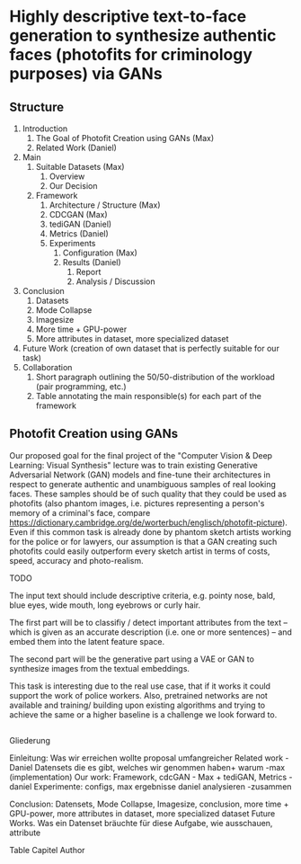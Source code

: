 # Highly descriptive text-to-face generation to synthesize authentic faces (photofits for criminology purposes) via GANs

## Structure

1. Introduction
   1. The Goal of Photofit Creation using GANs (Max)
   2. Related Work (Daniel)
2. Main
   1. Suitable Datasets (Max)
      1. Overview
      2. Our Decision
   2. Framework
      1. Architecture / Structure (Max)
      2. CDCGAN (Max)
      3. tediGAN (Daniel)
      4. Metrics (Daniel)
      5. Experiments
         1. Configuration (Max)
         2. Results (Daniel)
            1. Report
            2. Analysis / Discussion
3. Conclusion
   1. Datasets
   2. Mode Collapse
   3. Imagesize
   4. More time + GPU-power
   5. More attributes in dataset, more specialized dataset 
4. Future Work (creation of own dataset that is perfectly suitable for our task)
5. Collaboration
   1. Short paragraph outlining the 50/50-distribution of the workload (pair programming, etc.) 
   2. Table annotating the main responsible(s) for each part of the framework 

## Photofit Creation using GANs

Our proposed goal for the final project of the "Computer Vision & Deep Learning: Visual Synthesis" lecture was to train 
existing Generative Adversarial Network (GAN) models and fine-tune their architectures in respect to generate authentic
and unambiguous samples of real looking faces. These samples should be of such quality that they could be used as
photofits (also phantom images, i.e. pictures representing a person's memory of a criminal's face, compare 
https://dictionary.cambridge.org/de/worterbuch/englisch/photofit-picture). Even if this common task is already done
by phantom sketch artists working for the police or for lawyers, our assumption is that a GAN creating such photofits
could easily outperform every sketch artist in terms of costs, speed, accuracy and photo-realism.

TODO

The input text should include descriptive criteria,
e.g. pointy nose, bald, blue eyes, wide mouth, long eyebrows or curly hair.

The first part will be to classifiy / detect important attributes from the text – which is given as an accurate description (i.e. one or more sentences) – and embed them into the latent feature space.

The second part will be the generative part using a VAE or GAN to synthesize images from the textual embeddings.

This task is interesting due to the real use case, that if it works it could support the work of police workers. Also, pretrained networks are not available and training/ building upon existing algorithms and trying to achieve the same or a higher baseline is a challenge we look forward to.


## 


Gliederung

Einleitung: Was wir erreichen wollte proposal umfangreicher
Related work -Daniel
Datensets die es gibt, welches wir genommen haben+ warum -max
(implementation) Our work: 
    Framework, cdcGAN - Max
    + tediGAN, Metrics -daniel
Experimente: 
        configs, max
            ergebnisse daniel
            analysieren -zusammen

Conclusion:
    Datensets, 
    Mode Collapse, 
    Imagesize, 
    conclusion, 
    more time + GPU-power, 
    more attributes in dataset, more specialized dataset 
Future Works.
    Was ein Datenset bräuchte für diese Aufgabe, wie ausschauen, attribute

Table 
    Capitel Author